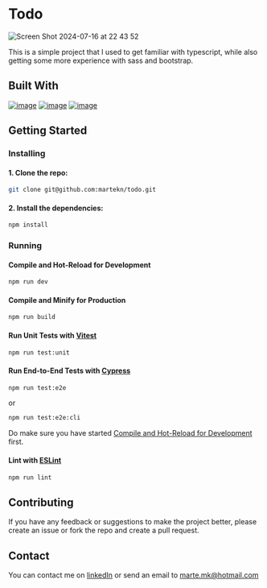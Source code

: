 # Todo
![Screen Shot 2024-07-16 at 22 43 52](https://github.com/user-attachments/assets/59405a4c-3b59-4127-9476-d3b2aa3a1103)

This is a simple project that I used to get familiar with typescript, while also getting some more experience with sass and bootstrap.

## Built With

[![image](https://img.shields.io/badge/TypeScript-007ACC?style=for-the-badge&logo=typescript&logoColor=white)](https://www.typescriptlang.org/)
[![image](https://img.shields.io/badge/Sass-CC6699?style=for-the-badge&logo=sass&logoColor=white)](https://sass-lang.com/)
[![image](https://img.shields.io/badge/Bootstrap-563D7C?style=for-the-badge&logo=bootstrap&logoColor=white)](https://getbootstrap.com/)

## Getting Started

### Installing

#### 1. Clone the repo:

```bash
git clone git@github.com:martekn/todo.git
```

#### 2. Install the dependencies:

```bash
npm install
```

### Running

#### Compile and Hot-Reload for Development

```bash
npm run dev
```

#### Compile and Minify for Production

```bash
npm run build
```

#### Run Unit Tests with [Vitest](https://vitest.dev/)

```bash
npm run test:unit
```

#### Run End-to-End Tests with [Cypress](https://www.cypress.io/)

```bash
npm run test:e2e
```

or

```bash
npm run test:e2e:cli
```

Do make sure you have started [Compile and Hot-Reload for Development](#compile-and-hot-reload-for-development) first.

#### Lint with [ESLint](https://eslint.org/)

```bash
npm run lint
```

## Contributing

If you have any feedback or suggestions to make the project better, please create an issue or fork the repo and create a pull request.

## Contact

You can contact me on [linkedIn](https://www.linkedin.com/in/martekn/) or send an email to marte.mk@hotmail.com
